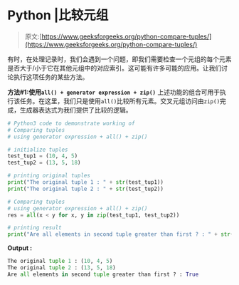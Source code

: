 # Python |比较元组

> 原文:[https://www.geeksforgeeks.org/python-compare-tuples/](https://www.geeksforgeeks.org/python-compare-tuples/)

有时，在处理记录时，我们会遇到一个问题，即我们需要检查一个元组的每个元素是否大于/小于它在其他元组中的对应索引。这可能有许多可能的应用。让我们讨论执行这项任务的某些方法。

**方法#1:使用`all() + generator expression + zip()`**
上述功能的组合可用于执行该任务。在这里，我们只是使用`all()`比较所有元素。交叉元组访问由`zip()`完成，生成器表达式为我们提供了比较的逻辑。

```py
# Python3 code to demonstrate working of
# Comparing tuples
# using generator expression + all() + zip()

# initialize tuples 
test_tup1 = (10, 4, 5)
test_tup2 = (13, 5, 18)

# printing original tuples 
print("The original tuple 1 : " + str(test_tup1))
print("The original tuple 2 : " + str(test_tup2))

# Comparing tuples
# using generator expression + all() + zip()
res = all(x < y for x, y in zip(test_tup1, test_tup2))

# printing result
print("Are all elements in second tuple greater than first ? : " + str(res))
```

**Output :**

```py
The original tuple 1 : (10, 4, 5)
The original tuple 2 : (13, 5, 18)
Are all elements in second tuple greater than first ? : True

```